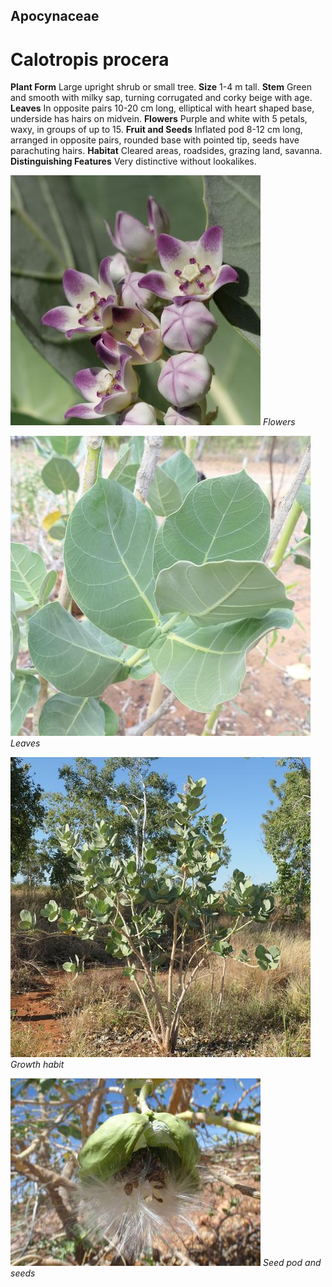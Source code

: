 ## Apocynaceae
# Calotropis procera
 **Plant Form** Large upright shrub or small tree. **Size** 1-4 m tall. **Stem** Green and smooth with milky sap, turning corrugated and corky beige with age. **Leaves** In opposite pairs 10-20 cm long, elliptical with heart shaped base, underside has hairs on midvein. **Flowers** Purple and white with 5 petals, waxy, in groups of up to 15. **Fruit and Seeds** Inflated pod 8-12 cm long, arranged in opposite pairs, rounded base with pointed tip, seeds have parachuting hairs. **Habitat** Cleared areas, roadsides, grazing land, savanna. **Distinguishing Features** Very distinctive without lookalikes.


![Flowers](87453_P1174410.jpg)
 *Flowers* 

![Leaves](96130_P1178190.jpg)
 *Leaves* 

![Growth habit](96395_P1156616.jpg)
 *Growth habit* 

![Seed pod and seeds](52472_Emerging_seeds1_ChrisBrown.jpg)
 *Seed pod and seeds* 

